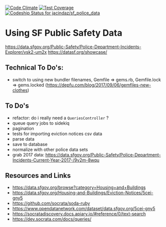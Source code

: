 [![Code Climate](https://codeclimate.com/github/jacindaz/sf_police_data/badges/gpa.svg)](https://codeclimate.com/github/jacindaz/sf_police_data)
[![Test Coverage](https://codeclimate.com/github/jacindaz/sf_police_data/badges/coverage.svg)](https://codeclimate.com/github/jacindaz/sf_police_data/coverage)
[ ![Codeship Status for jacindaz/sf_police_data](https://app.codeship.com/projects/c8866160-75ad-0135-b3ad-0ebb57710284/status?branch=master)](https://app.codeship.com/projects/244281)

# Using SF Public Safety Data

https://data.sfgov.org/Public-Safety/Police-Department-Incidents-Explorer/vsk2-um2x
https://datasf.org/showcase/

## Technical To Do's:
* switch to using new bundler filenames, Gemfile => gems.rb, Gemfile.lock => gems.locked
(https://depfu.com/blog/2017/09/06/gemfiles-new-clothes)


## To Do's
* refactor: do i really need a `QueriesController` ?
* queue query jobs to sidekiq
* pagination
* tests for importing eviction notices csv data
* parse data
* save to database
* normalize with other police data sets
* grab 2017 data: https://data.sfgov.org/Public-Safety/Police-Department-Incidents-Current-Year-2017-/9v2m-8wqu

## Resources and Links
* https://data.sfgov.org/browse?category=Housing+and+Buildings
* https://data.sfgov.org/Housing-and-Buildings/Eviction-Notices/5cei-gny5
* https://github.com/socrata/soda-ruby
* https://www.opendatanetwork.com/dataset/data.sfgov.org/5cei-gny5
* https://socratadiscovery.docs.apiary.io/#reference/0/text-search
* https://dev.socrata.com/docs/queries/
